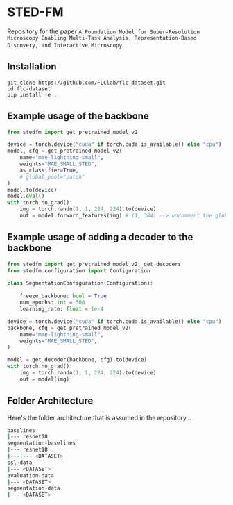 # STED-FM
Repository for the paper `A Foundation Model for Super-Resolution Microscopy Enabling Multi-Task Analysis, Representation-Based Discovery, and Interactive Microscopy`.

## Installation 
```
git clone https://github.com/FLClab/flc-dataset.git
cd flc-dataset
pip install -e .
```

## Example usage of the backbone
```python
from stedfm import get_pretrained_model_v2

device = torch.device("cuda" if torch.cuda.is_available() else "cpu")
model, cfg = get_pretrained_model_v2(
    name="mae-lightning-small",
    weights="MAE_SMALL_STED",
    as_classifier=True,
    # global_pool="patch"
)
model.to(device)
model.eval()
with torch.no_grad():
    img = torch.randn(1, 1, 224, 224).to(device)
    out = model.forward_features(img) # (1, 384) --> uncomment the global_pool line to return all embeddings (1, 196, 384)
```

## Example usage of adding a decoder to the backbone 
```python
from stedfm import get_pretrained_model_v2, get_decoders
from stedfm.configuration import Configuration

class SegmentationConfiguration(Configuration):
    
    freeze_backbone: bool = True 
    num_epochs: int = 300
    learning_rate: float = 1e-4

device = torch.device("cuda" if torch.cuda.is_available() else "cpu")
backbone, cfg = get_pretrained_model_v2(
    name="mae-lightning-small",
    weights="MAE_SMALL_STED",
)

model = get_decoder(backbone, cfg).to(device)
with torch.no_grad():
    img = torch.randn(1, 1, 224, 224).to(device)
    out = model(img)
```


## Folder Architecture

Here's the folder architecture that is assumed in the repository...
```bash
baselines
|--- resnet18
segmentation-baselines
|--- resnet18
|---|--- <DATASET>
ssl-data
|--- <DATASET>
evaluation-data
|--- <DATASET>
segmentation-data
|--- <DATASET>
```

